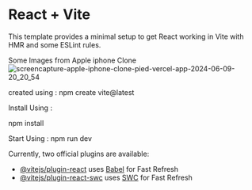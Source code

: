 # React + Vite

This template provides a minimal setup to get React working in Vite with HMR and some ESLint rules.

Some Images from Apple iphone Clone
![screencapture-apple-iphone-clone-pied-vercel-app-2024-06-09-20_20_54](https://github.com/iamHarshvardhan10/apple-iphone-clone/assets/109547739/e19aa1e7-2ab6-4781-b6b1-3dcff691c4f1)

created using :
npm create vite@latest

Install Using :

npm install

Start Using :
npm run dev



Currently, two official plugins are available:

- [@vitejs/plugin-react](https://github.com/vitejs/vite-plugin-react/blob/main/packages/plugin-react/README.md) uses [Babel](https://babeljs.io/) for Fast Refresh
- [@vitejs/plugin-react-swc](https://github.com/vitejs/vite-plugin-react-swc) uses [SWC](https://swc.rs/) for Fast Refresh
